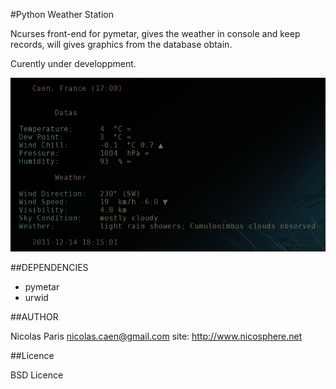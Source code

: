 #Python Weather Station

Ncurses front-end for pymetar, gives the weather in console and keep
records, will gives graphics from the database obtain.

Curently under developpment.

![pywestat](./pywestat.png)

##DEPENDENCIES

- pymetar
- urwid

##AUTHOR

Nicolas Paris <nicolas.caen@gmail.com>
site: http://www.nicosphere.net

##Licence

BSD Licence
